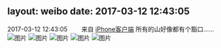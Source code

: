 layout: weibo
date: 2017-03-12 12:43:05
---
<meta name="referrer" content="no-referrer" />

2017-03-12 12:43:05  &nbsp;&nbsp;&nbsp;&nbsp;&nbsp;&nbsp; 来自 <a href="http://app.weibo.com/t/feed/9ksdit" rel="nofollow">iPhone客户端</a>
所有的山好像都有个豁口…… ​​​
![图片](https://wx1.sinaimg.cn/large/6d2a6003ly1fdjyfpz98xj20ku0rsal1.jpg)
![图片](https://wx1.sinaimg.cn/large/6d2a6003ly1fdjyfqo2onj20ku0rs43l.jpg)
![图片](https://wx3.sinaimg.cn/large/6d2a6003ly1fdjyfp279oj20ku0rsgsp.jpg)
![图片](https://wx2.sinaimg.cn/large/6d2a6003ly1fdjyfrjqstj20ku0rswnv.jpg)
![图片](https://wx1.sinaimg.cn/large/6d2a6003ly1fdjyfs4zryj20rs0kutdh.jpg)
